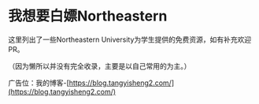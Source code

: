 # 我想要白嫖Northeastern

这里列出了一些Northeastern University为学生提供的免费资源，如有补充欢迎PR。

（因为懒所以并没有完全收录，主要是以自己常用的为主。）

广告位：我的博客-[https://blog.tangyisheng2.com/](https://blog.tangyisheng2.com/)




